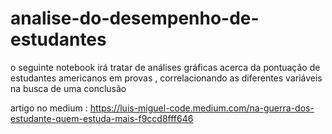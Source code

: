 # analise-do-desempenho-de-estudantes

o seguinte notebook irá tratar de análises gráficas acerca da pontuação de estudantes americanos em provas , correlacionando as diferentes variáveis na busca de uma conclusão

artigo no medium : https://luis-miguel-code.medium.com/na-guerra-dos-estudante-quem-estuda-mais-f9ccd8fff646
